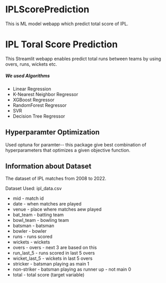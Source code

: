 # IPLScorePrediction
This is ML model webapp which predict total score of IPL.

# IPL Toral Score Prediction

This Streamlit webapp enables  predict total runs between teams by using overs, runs, wickets etc.

##### We used Algorithms #####

* Linear Regression
* K-Nearest Neighbor Regressor
* XGBoost Regressor
* RandomForest Regressor
* SVR
* Decision Tree Regressor

## Hyperparamter Optimization ##

Used optuna for paramter-- this package give best combination of hyperparameters that optimizes a given objective function.

##  Information about Dataset ##

The dataset of IPL matches from 2008 to 2022.

Dataset Used: ipl_data.csv

* mid - match id
* date - when matches are played
* venue - place where matches aew played
* bat_team - batting team
* bowl_team - bowling team
* batsman - batsman
* bowler - bowler
* runs - runs scored
* wickets - wickets
* overs - overs - next 3 are based on this
* run_last_5 - runs scored in last 5 overs
* wicket_last_5 - wickets in last 5 overs
* stricker - batsman playing as main 1
* non-striker - batsman playing as runner up - not main 0
* total - total score (target variable)



